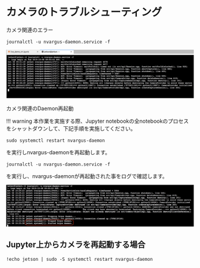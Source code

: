 # カメラのトラブルシューティング

カメラ関連のエラー

```
journalctl -u nvargus-daemon.service -f
```

![](./img/error001.png)

カメラ関連のDaemon再起動

!!! warning
	本作業を実施する際、Jupyter notebookの全notebookのプロセスをシャットダウンして、下記手順を実施してください。

```
sudo systemctl restart nvargus-daemon
```

を実行しnvargus-daemonを再起動します。

```
journalctl -u nvargus-daemon.service -f
```

を実行し、nvargus-daemonが再起動された事をログで確認します。

![](./img/error002.png)


## Jupyter上からカメラを再起動する場合

```
!echo jetson | sudo -S systemctl restart nvargus-daemon
```
